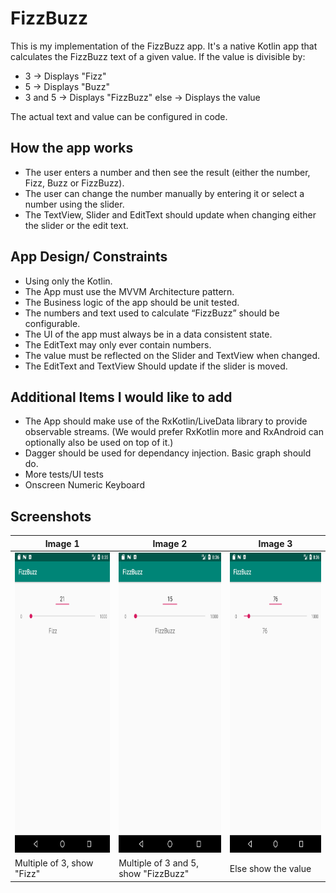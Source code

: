 # FizzBuzz

This is my implementation of the FizzBuzz app. It's a native Kotlin app that calculates the FizzBuzz text of a given value. 
If the value is divisible by:
* 3 -> Displays "Fizz"
* 5 -> Displays "Buzz"
* 3 and 5 -> Displays "FizzBuzz"
 else -> Displays the value

The actual text and value can be configured in code.

## How the app works
* The user enters a number and then see the result (either the number, Fizz,
Buzz or FizzBuzz). 
* The user can change the number manually by entering it or select a
number using the slider. 
* The TextView, Slider and EditText should update when changing
either the slider or the edit text.

## App Design/ Constraints
* Using only the Kotlin.
* The App must use the MVVM Architecture pattern.
* The Business logic of the app should be unit tested.
* The numbers and text used to calculate “FizzBuzz” should be configurable.
* The UI of the app must always be in a data consistent state.
* The EditText may only ever contain numbers.
* The value must be reflected on the Slider and TextView when changed.
* The EditText and TextView Should update if the slider is moved.

## Additional Items I would like to add
* The App should make use of the RxKotlin/LiveData library to provide observable
streams. (We would prefer RxKotlin more and RxAndroid can optionally also be used
on top of it.)
* Dagger should be used for dependancy injection. Basic graph should do.
* More tests/UI tests
* Onscreen Numeric Keyboard

## Screenshots
Image 1 | Image 2 | Image 3
------------ | ------------- | -------------
<img src="/images/Screenshot_1566945359.png" width="280" height="480"> | <img src="/images/Screenshot_1566945384.png" width="280" height="480"> | <img src="/images/Screenshot_1566945393.png" width="280" height="480">
Multiple of 3, show "Fizz" | Multiple of 3 and 5, show "FizzBuzz" | Else show the value
